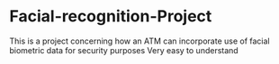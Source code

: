 # Facial-recognition-Project
This is a project concerning how an ATM can incorporate use of facial biometric data for security purposes
Very easy to understand
